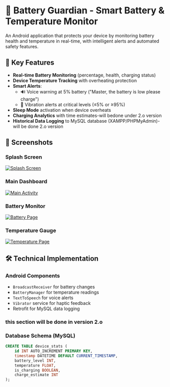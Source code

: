 # 🔋 Battery Guardian - Smart Battery & Temperature Monitor

An Android application that protects your device by monitoring battery health and temperature in real-time, with intelligent alerts and automated safety features.

## 🌟 Key Features

- **Real-time Battery Monitoring** (percentage, health, charging status)
- **Device Temperature Tracking** with overheating protection
- **Smart Alerts**:
  - 🔊 Voice warning at 5% battery ("Master, the battery is low please charge")
  - 📳 Vibration alerts at critical levels (≤5% or ≥95%)
- **Sleep Mode** activation when device overheats
- **Charging Analytics** with time estimates-will bedone under 2.o version
- **Historical Data Logging** to MySQL database (XAMPP/PHPMyAdmin)-will be done 2.o  version 

## 📸 Screenshots

### Splash Screen
<!-- Paste your splash.jpg link between the brackets below -->
[![Splash Screen](YOUR_SPLASH_SCREEN_LINK_HERE)](YOUR_SPLASH_SCREEN_LINK_HERE)

### Main Dashboard
<!-- Paste your main.jpg link between the brackets below -->
[![Main Activity](YOUR_MAIN_ACTIVITY_LINK_HERE)](YOUR_MAIN_ACTIVITY_LINK_HERE)

### Battery Monitor
<!-- Paste your battery.jpg link between the brackets below -->
[![Battery Page](YOUR_BATTERY_PAGE_LINK_HERE)](YOUR_BATTERY_PAGE_LINK_HERE)

### Temperature Gauge
<!-- Paste your temperature.jpg link between the brackets below -->
[![Temperature Page](YOUR_TEMPERATURE_PAGE_LINK_HERE)](YOUR_TEMPERATURE_PAGE_LINK_HERE)

## 🛠️ Technical Implementation

### Android Components
- `BroadcastReceiver` for battery changes
- `BatteryManager` for temperature readings
- `TextToSpeech` for voice alerts
- `Vibrator` service for haptic feedback
- Retrofit for MySQL data logging
  
### this section will be done in version 2.o

### Database Schema (MySQL)
```sql
CREATE TABLE device_stats (
    id INT AUTO_INCREMENT PRIMARY KEY,
    timestamp DATETIME DEFAULT CURRENT_TIMESTAMP,
    battery_level INT,
    temperature FLOAT,
    is_charging BOOLEAN,
    charge_estimate INT
);
